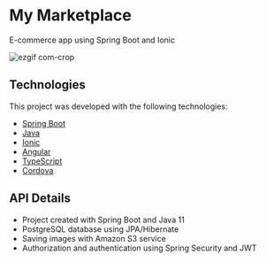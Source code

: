 # My Marketplace 
E-commerce app using Spring Boot and Ionic

![ezgif com-crop](https://user-images.githubusercontent.com/55858659/87096753-e3cc2800-c219-11ea-8f33-94cb711cb73f.gif)



## Technologies
This project was developed with the following technologies:
- [Spring Boot](https://spring.io/tools)
- [Java](https://www.oracle.com/java/)
- [Ionic](https://ionicframework.com/)
- [Angular](https://angular.io/)
- [TypeScript](https://www.typescriptlang.org/)
- [Cordova](https://cordova.apache.org/)

## API Details
- Project created with Spring Boot and Java 11
- PostgreSQL database using JPA/Hibernate
- Saving images with Amazon S3 service
- Authorization and authentication using Spring Security and JWT
